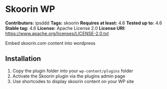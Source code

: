 # Skoorin WP #
**Contributors:** ipsddd
**Tags:** skoorin
**Requires at least:** 4.6
**Tested up to:** 4.6
**Stable tag:** 4.6
**License:** Apache License 2.0
**License URI:** https://www.apache.org/licenses/LICENSE-2.0.txt

Embed skoorin.com content into wordpress

## Installation ##

1. Copy the plugin folder into your `wp-content/plugins` folder
2. Activate the Skoorin plugin via the plugins admin page
3. Use shortcodes to display skoorin content on your WP site
